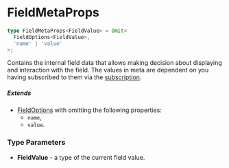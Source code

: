 # FieldMetaProps

```typescript
type FieldMetaProps<FieldValue> = Omit<
  FieldOptions<FieldValue>,
  'name' | 'value'
>;
```

Contains the internal field data that allows making decision about displaying
and interaction with the field. The values in meta are dependent on you having
subscribed to them via the [subscription](./FormDecoratorOptions.md#subscription).

##### Extends

- [FieldOptions](./FieldOptions.md) with omitting the following properties:
  - `name`,
  - `value`.

### Type Parameters

- **FieldValue** - a type of the current field value.
